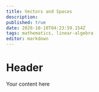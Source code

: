 ```yaml
---
title: Vectors and Spaces
description: 
published: true
date: 2020-10-10T04:23:59.154Z
tags: mathematics, linear-algebra
editor: markdown
---
```


# Header
Your content here